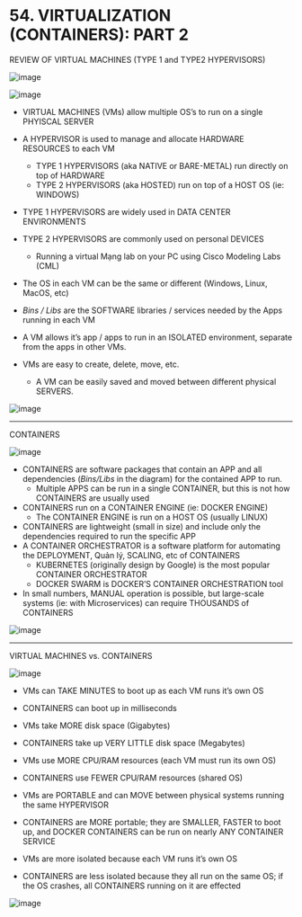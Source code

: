 # 54. VIRTUALIZATION (CONTAINERS): PART 2

REVIEW OF VIRTUAL MACHINES (TYPE 1 and TYPE2 HYPERVISORS)

![image](https://github.com/psaumur/CCNA/assets/106411237/bfc801ca-a603-4957-a67c-316fb72e25cb)

![image](https://github.com/psaumur/CCNA/assets/106411237/da1b653d-f5f2-42d3-8088-dd3daa430913)

- VIRTUAL MACHINES (VMs) allow multiple OS’s to run on a single PHYISCAL SERVER
- A HYPERVISOR is used to manage and allocate HARDWARE RESOURCES to each VM
    - TYPE 1 HYPERVISORS (aka NATIVE or BARE-METAL) run directly on top of HARDWARE
    - TYPE 2 HYPERVISORS (aka HOSTED) run on top of a HOST OS (ie: WINDOWS)
- TYPE 1 HYPERVISORS are widely used in DATA CENTER ENVIRONMENTS
- TYPE 2 HYPERVISORS are commonly used on personal DEVICES
    - Running a virtual Mạng lab on your PC using Cisco Modeling Labs (CML)

- The OS in each VM can be the same or different (Windows, Linux, MacOS, etc)
- *Bins / Libs* are the SOFTWARE libraries / services needed by the Apps running in each VM
- A VM allows it’s app / apps to run in an ISOLATED environment, separate from the apps in other VMs.
- VMs are easy to create, delete, move, etc.
    - A VM can be easily saved and moved between different physical SERVERS.

![image](https://github.com/psaumur/CCNA/assets/106411237/5ed6704c-f332-49bf-8ff9-ad17a7f74b76)

---

CONTAINERS

![image](https://github.com/psaumur/CCNA/assets/106411237/4f350818-f030-46fe-8850-f2e633d22bfa)

- CONTAINERS are software packages that contain an APP and all dependencies (*Bins/Libs* in the diagram) for the contained APP to run.
    - Multiple APPS can be run in a single CONTAINER, but this is not how CONTAINERS are usually used
- CONTAINERS run on a CONTAINER ENGINE (ie: DOCKER ENGINE)
    - The CONTAINER ENGINE is run on a HOST OS (usually LINUX)
- CONTAINERS are lightweight (small in size) and include only the dependencies required to run the specific APP
- A CONTAINER ORCHESTRATOR is a software platform for automating the DEPLOYMENT, Quản lý, SCALING, etc of CONTAINERS
    - KUBERNETES (originally design by Google) is the most popular CONTAINER ORCHESTRATOR
    - DOCKER SWARM is DOCKER’S CONTAINER ORCHESTRATION tool
- In small numbers, MANUAL operation is possible, but large-scale systems (ie: with Microservices) can require THOUSANDS of CONTAINERS

![image](https://github.com/psaumur/CCNA/assets/106411237/07083826-c7b0-45c1-aefe-e05f63d7acfd)

---

VIRTUAL MACHINES vs. CONTAINERS

![image](https://github.com/psaumur/CCNA/assets/106411237/98a4075d-ab70-4579-ba10-c129e935ca22)

- VMs can TAKE MINUTES to boot up as each VM runs it’s own OS
- CONTAINERS can boot up in milliseconds

- VMs take MORE disk space (Gigabytes)
- CONTAINERS take up VERY LITTLE disk space (Megabytes)

- VMs use MORE CPU/RAM resources (each VM must run its own OS)
- CONTAINERS use FEWER CPU/RAM resources (shared OS)

- VMs are PORTABLE and can MOVE between physical systems running the same HYPERVISOR
- CONTAINERS are MORE portable; they are SMALLER, FASTER to boot up, and DOCKER CONTAINERS can be run on nearly ANY CONTAINER SERVICE

- VMs are more isolated because each VM runs it’s own OS
- CONTAINERS are less isolated because they all run on the same OS; if the OS crashes, all CONTAINERS running on it are effected

![image](https://github.com/psaumur/CCNA/assets/106411237/128a8574-a555-4a3e-9e9c-62f33df2d34d)
